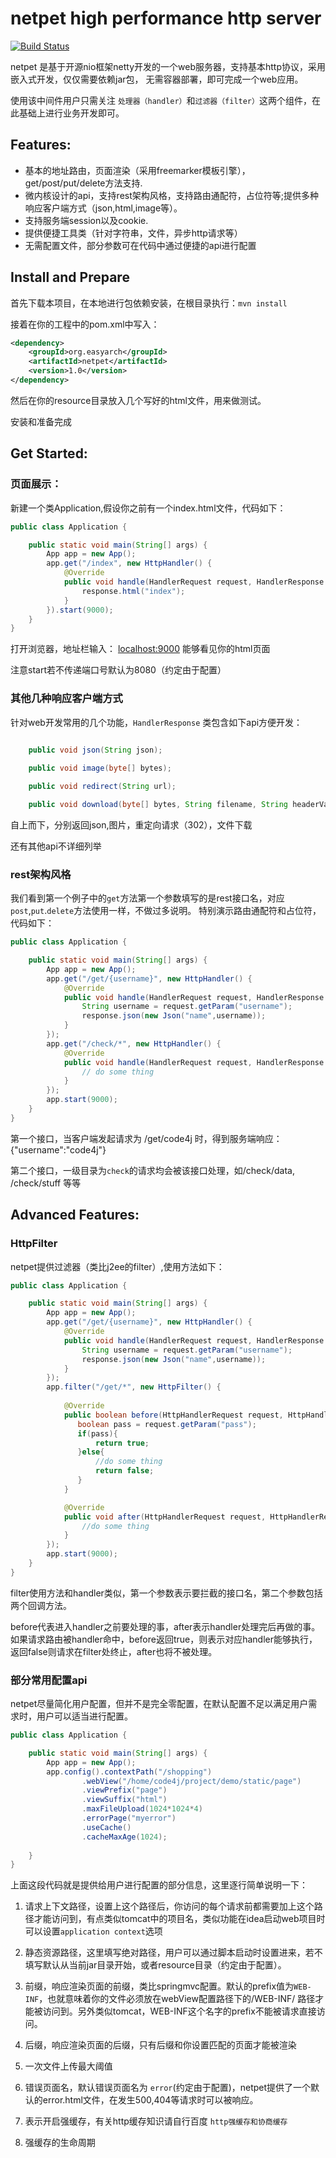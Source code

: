 netpet high performance http server
=====================================
[![Build Status](https://travis-ci.org/rpgmakervx/netpet.svg?branch=master)](https://travis-ci.org/rpgmakervx/netpet)

netpet 是基于开源nio框架netty开发的一个web服务器，支持基本http协议，采用嵌入式开发，仅仅需要依赖jar包，
无需容器部署，即可完成一个web应用。

使用该中间件用户只需关注 `处理器（handler）`和`过滤器（filter）`这两个组件，在此基础上进行业务开发即可。

## Features:
 * 基本的地址路由，页面渲染（采用freemarker模板引擎），get/post/put/delete方法支持.
 * 微内核设计的api，支持rest架构风格，支持路由通配符，占位符等;提供多种响应客户端方式（json,html,image等）。
 * 支持服务端session以及cookie.
 * 提供便捷工具类（针对字符串，文件，异步http请求等）
 * 无需配置文件，部分参数可在代码中通过便捷的api进行配置
 
## Install and Prepare
首先下载本项目，在本地进行包依赖安装，在根目录执行：`mvn install`

接着在你的工程中的pom.xml中写入：
```xml
<dependency>
    <groupId>org.easyarch</groupId>
    <artifactId>netpet</artifactId>
    <version>1.0</version>
</dependency>
```
然后在你的resource目录放入几个写好的html文件，用来做测试。

安装和准备完成

## Get Started:
### 页面展示：

新建一个类Application,假设你之前有一个index.html文件，代码如下：

```java
public class Application {

    public static void main(String[] args) {
        App app = new App();
        app.get("/index", new HttpHandler() {
            @Override
            public void handle(HandlerRequest request, HandlerResponse response) throws Exception {
                response.html("index");
            }
        }).start(9000);
    }
}
```

打开浏览器，地址栏输入： [localhost:9000](https://localhost:9000) 能够看见你的html页面

注意start若不传递端口号默认为8080（约定由于配置）

### 其他几种响应客户端方式

针对web开发常用的几个功能，`HandlerResponse` 类包含如下api方便开发：

```java

    public void json(String json);
    
    public void image(byte[] bytes);

    public void redirect(String url);

    public void download(byte[] bytes, String filename, String headerValue);
```
自上而下，分别返回json,图片，重定向请求（302），文件下载

还有其他api不详细列举

### rest架构风格
我们看到第一个例子中的`get`方法第一个参数填写的是rest接口名，对应`post`,`put`.`delete`方法使用一样，不做过多说明。
特别演示路由通配符和占位符，代码如下：
```java
public class Application {

    public static void main(String[] args) {
        App app = new App();
        app.get("/get/{username}", new HttpHandler() {
            @Override
            public void handle(HandlerRequest request, HandlerResponse response) throws Exception {
                String username = request.getParam("username");
                response.json(new Json("name",username));
            }
        });
        app.get("/check/*", new HttpHandler() {
            @Override
            public void handle(HandlerRequest request, HandlerResponse response) throws Exception {
                // do some thing
            }
        });
        app.start(9000);
    }
}
```
第一个接口，当客户端发起请求为 /get/code4j 时，得到服务端响应：{"username":"code4j"}

第二个接口，一级目录为`check`的请求均会被该接口处理，如/check/data, /check/stuff 等等

## Advanced Features:

### HttpFilter
netpet提供过滤器（类比j2ee的filter）,使用方法如下：
```java
public class Application {

    public static void main(String[] args) {
        App app = new App();
        app.get("/get/{username}", new HttpHandler() {
            @Override
            public void handle(HandlerRequest request, HandlerResponse response) throws Exception {
                String username = request.getParam("username");
                response.json(new Json("name",username));
            }
        });
        app.filter("/get/*", new HttpFilter() {
            
            @Override
            public boolean before(HttpHandlerRequest request, HttpHandlerResponse response) throws Exception {
               boolean pass = request.getParam("pass");
               if(pass){
                   return true;
               }else{
                   //do some thing
                   return false;
               }
            }

            @Override
            public void after(HttpHandlerRequest request, HttpHandlerResponse response) throws Exception {
                //do some thing
            }
        });
        app.start(9000);
    }
}
```
filter使用方法和handler类似，第一个参数表示要拦截的接口名，第二个参数包括两个回调方法。

before代表进入handler之前要处理的事，after表示handler处理完后再做的事。
如果请求路由被handler命中，before返回true，则表示对应handler能够执行，返回false则请求在filter处终止，after也将不被处理。

### 部分常用配置api

netpet尽量简化用户配置，但并不是完全零配置，在默认配置不足以满足用户需求时，用户可以适当进行配置。

```java
public class Application {

    public static void main(String[] args) {
        App app = new App();
        app.config().contextPath("/shopping")
                .webView("/home/code4j/project/demo/static/page")
                .viewPrefix("page")
                .viewSuffix("html")
                .maxFileUpload(1024*1024*4)
                .errorPage("myerror")
                .useCache()
                .cacheMaxAge(1024);
                        
    }
}
```
上面这段代码就是提供给用户进行配置的部分信息，这里逐行简单说明一下：
1. 请求上下文路径，设置上这个路径后，你访问的每个请求前都需要加上这个路径才能访问到，有点类似tomcat中的项目名，类似功能在idea启动web项目时可以设置`application context`选项

2. 静态资源路径，这里填写绝对路径，用户可以通过脚本启动时设置进来，若不填写默认从当前jar目录开始，或者resource目录（约定由于配置）。

3. 前缀，响应渲染页面的前缀，类比springmvc配置。默认的prefix值为`WEB-INF`，也就意味着你的文件必须放在webView配置路径下的/WEB-INF/ 路径才能被访问到。另外类似tomcat，WEB-INF这个名字的prefix不能被请求直接访问。

4. 后缀，响应渲染页面的后缀，只有后缀和你设置匹配的页面才能被渲染

5. 一次文件上传最大阈值

6. 错误页面名，默认错误页面名为 `error`(约定由于配置)，netpet提供了一个默认的error.html文件，在发生500,404等请求时可以被响应。

7. 表示开启强缓存，有关http缓存知识请自行百度 `http强缓存和协商缓存`

8. 强缓存的生命周期
